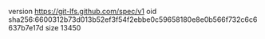 version https://git-lfs.github.com/spec/v1
oid sha256:6600312b73d013b52ef3f54f2ebbe0c59658180e8e0b566f732c6c6637b7e17d
size 13450

